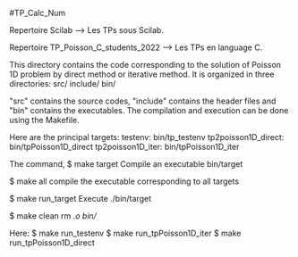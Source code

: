 #TP_Calc_Num

Repertoire Scilab --> Les TPs sous Scilab.

Repertoire TP_Poisson_C_students_2022 --> Les TPs en language C.

This directory contains the code corresponding to the solution
of Poisson 1D problem by direct method or iterative method.
It is organized in three directories:
src/ 
include/
bin/

"src" contains the source codes, "include" contains the 
header files and "bin" contains the executables. 
The compilation and execution can be done using the Makefile.

Here are the principal targets: 
testenv: bin/tp_testenv
tp2poisson1D_direct: bin/tpPoisson1D_direct
tp2poisson1D_iter: bin/tpPoisson1D_iter

The command,
$ make target
Compile an executable bin/target 

$ make all
compile the executable corresponding to all targets

$ make run_target
Execute ./bin/target

$ make clean
rm *.o bin/*

Here:
$ make run_testenv
$ make run_tpPoisson1D_iter
$ make run_tpPoisson1D_direct
